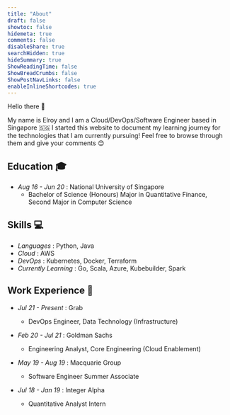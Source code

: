 ```yaml
---
title: "About"
draft: false
showtoc: false
hidemeta: true
comments: false
disableShare: true
searchHidden: true
hideSummary: true
ShowReadingTime: false
ShowBreadCrumbs: false
ShowPostNavLinks: false
enableInlineShortcodes: true
---
```

Hello there :wave:

My name is Elroy and I am a Cloud/DevOps/Software Engineer based in Singapore :singapore: I started this website to document my learning journey for the technologies that I am currently pursuing! Feel free to browse through them and give your comments :blush:

## Education :mortar_board:
* _Aug 16 - Jun 20_ : National University of Singapore 
  * Bachelor of Science (Honours) Major in Quantitative Finance, Second Major in Computer Science

## Skills :computer:
* _Languages_ : Python, Java
* _Cloud_ : AWS
* _DevOps_ : Kubernetes, Docker, Terraform
* _Currently Learning_ : Go, Scala, Azure, Kubebuilder, Spark

## Work Experience :briefcase:
* _Jul 21 - Present_ : Grab
  * DevOps Engineer, Data Technology (Infrastructure)

* _Feb 20 - Jul 21_ : Goldman Sachs
  * Engineering Analyst, Core Engineering (Cloud Enablement)

* _May 19 - Aug 19_ : Macquarie Group
  * Software Engineer Summer Associate

* _Jul 18 - Jan 19_ : Integer Alpha
  * Quantitative Analyst Intern